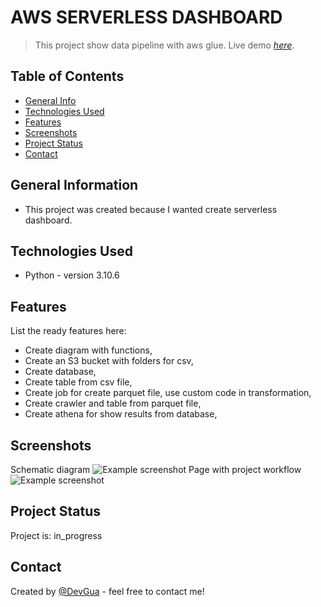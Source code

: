 # AWS SERVERLESS DASHBOARD
> This project show data pipeline with aws glue.
> Live demo [_here_](#).

## Table of Contents
* [General Info](#general-information)
* [Technologies Used](#technologies-used)
* [Features](#features)
* [Screenshots](#screenshots)
* [Project Status](#project-status)
* [Contact](#contact)

## General Information
- This project was created because I wanted create serverless dashboard.


## Technologies Used
- Python - version 3.10.6


## Features
List the ready features here:
- Create diagram with functions,
- Create an S3 bucket with folders for csv,
- Create database,
- Create table from csv file,
- Create job for create parquet file, use custom code in transformation,
- Create crawler and table from parquet file,
- Create athena for show results from database,


## Screenshots
Schematic diagram
![Example screenshot](./static/func-diagram-data-pipeline.png)
Page with project workflow
![Example screenshot](#)

## Project Status
Project is: in_progress


## Contact
Created by [@DevGua]() - feel free to contact me!
